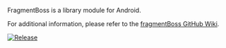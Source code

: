 FragmentBoss is a library module for Android.

For additional information, please refer to the [fragmentBoss GitHub Wiki](https://github.com/nothingworksright/fragmentBoss/wiki).

[![Release](https://jitpack.io/v/com.nothingworksright/fragmentBoss.svg)](https://jitpack.io/#com.nothingworksright/fragmentBoss)
